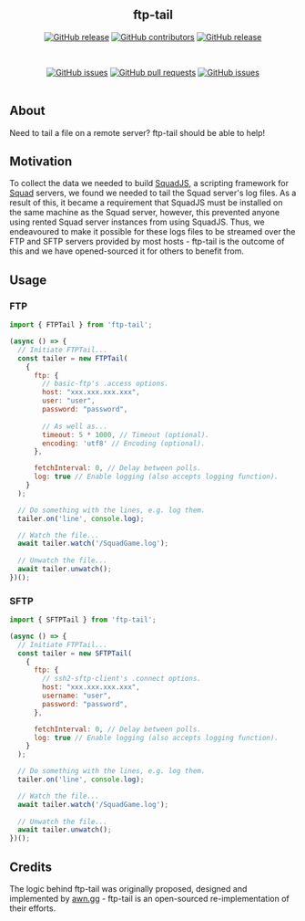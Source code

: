 <div align="center">

## ftp-tail

[![GitHub release](https://img.shields.io/github/release/Thomas-Smyth/ftp-tail.svg?style=flat-square)](https://github.com/Thomas-Smyth/ftp-tail/releases)
[![GitHub contributors](https://img.shields.io/github/contributors/Thomas-Smyth/ftp-tail.svg?style=flat-square)](https://github.com/Thomas-Smyth/ftp-tail/graphs/contributors)
[![GitHub release](https://img.shields.io/github/license/Thomas-Smyth/ftp-tail.svg?style=flat-square)](https://github.com/Thomas-Smyth/ftp-tail/blob/master/LICENSE)

<br>

[![GitHub issues](https://img.shields.io/github/issues/Thomas-Smyth/ftp-tail.svg?style=flat-square)](https://github.com/Thomas-Smyth/ftp-tail/issues)
[![GitHub pull requests](https://img.shields.io/github/issues-pr-raw/Thomas-Smyth/ftp-tail.svg?style=flat-square)](https://github.com/Thomas-Smyth/ftp-tail/pulls)
[![GitHub issues](https://img.shields.io/github/stars/Thomas-Smyth/ftp-tail.svg?style=flat-square)](https://github.com/Thomas-Smyth/ftp-tail/stargazers)
<br><br>
</div>

## **About**
Need to tail a file on a remote server? ftp-tail should be able to help!

## **Motivation**
To collect the data we needed to build [SquadJS](https://github.com/Thomas-Smyth/SquadJS), a scripting framework for [Squad](https://joinsquad.com/) servers, we found we needed to tail the Squad server's log files. As a result of this, it became a requirement that SquadJS must be installed on the same machine as the Squad server, however, this prevented anyone using rented Squad server instances from using SquadJS. Thus, we endeavoured to make it possible for these logs files to be streamed over the FTP and SFTP servers provided by most hosts - ftp-tail is the outcome of this and we have opened-sourced it for others to benefit from.

## **Usage**
### **FTP**
```js
import { FTPTail } from 'ftp-tail';

(async () => {
  // Initiate FTPTail...
  const tailer = new FTPTail(
    {
      ftp: {
        // basic-ftp's .access options.
        host: "xxx.xxx.xxx.xxx",
        user: "user",
        password: "password",
        
        // As well as...
        timeout: 5 * 1000, // Timeout (optional).
        encoding: 'utf8' // Encoding (optional).
      },

      fetchInterval: 0, // Delay between polls.
      log: true // Enable logging (also accepts logging function).
    }
  );

  // Do something with the lines, e.g. log them.
  tailer.on('line', console.log);

  // Watch the file...
  await tailer.watch('/SquadGame.log');
  
  // Unwatch the file...
  await tailer.unwatch();
})();
```

### **SFTP**
```js
import { SFTPTail } from 'ftp-tail';

(async () => {
  // Initiate FTPTail...
  const tailer = new SFTPTail(
    {
      ftp: {
        // ssh2-sftp-client's .connect options.
        host: "xxx.xxx.xxx.xxx",
        username: "user",
        password: "password",
      },

      fetchInterval: 0, // Delay between polls.
      log: true // Enable logging (also accepts logging function).
    }
  );

  // Do something with the lines, e.g. log them.
  tailer.on('line', console.log);

  // Watch the file...
  await tailer.watch('/SquadGame.log');
  
  // Unwatch the file...
  await tailer.unwatch();
})();
```

## **Credits**
The logic behind ftp-tail was originally proposed, designed and implemented by [awn.gg](https://awn.gg/) - ftp-tail is an open-sourced re-implementation of their efforts. 